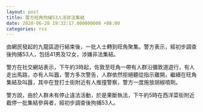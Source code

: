 ```yaml
---
layout: post
title: 警方旺角拘捕53人涉非法集結
date: 2020-06-28 19:32:17.000000000 +08:00
categories: rss
---
```


由網民發起的九龍區遊行結束後，一批人士轉到旺角聚集。警方表示，經初步調查後拘捕53人，包括41男及12女，涉嫌非法集結。

警方在社交網站表示，下午約3時起，佐敦至旺角一帶有人群沿彌敦道遊行，有人走出馬路，亦有人叫囂，警方多次警告，人群依然拒絕聽從指示離開，繼續在旺角集結及叫囂，其中在登打士街附近有人推撞警察，警方一度施放胡椒噴劑。

警方說，由於人群未有停止違法活動，於是果斷執法，下午約5時在西洋菜街附近截停一批集結參與者，經初步調查後拘捕53人。
